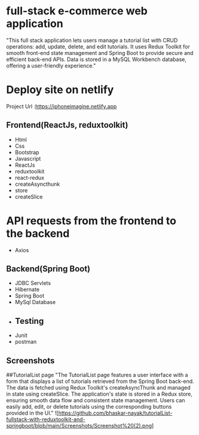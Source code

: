 # full-stack e-commerce web application
"This full stack application lets users manage a tutorial list with CRUD operations: add, update, delete, and edit tutorials. It uses Redux Toolkit for smooth front-end state management and Spring Boot to provide secure and efficient back-end APIs. Data is stored in a MySQL Workbench database, offering a user-friendly experience."
# Deploy site on netlify
Project Url :https://iphoneimagine.netlify.app
## Frontend(ReactJs, reduxtoolkit)
- Html
- Css
- Bootstrap
- Javascript
- ReactJs
- reduxtoolkit
- react-redux
- createAsyncthunk
- store
- createSlice
# API requests from the frontend to the backend
- Axios
## Backend(Spring Boot)
- JDBC Servlets
- Hibernate
- Spring Boot
- MySql Database
- ## Testing
- Junit
- postman
## Screenshots
##TutorialList page
"The TutorialList page features a user interface with a form that displays a list of tutorials retrieved from the Spring Boot back-end. The data is fetched using Redux Toolkit's createAsyncThunk and managed in state using createSlice. The application's state is stored in a Redux store, ensuring smooth data flow and consistent state management. Users can easily add, edit, or delete tutorials using the corresponding buttons provided in the UI."
![https://github.com/bhaskar-nayak/tutorialList-fullstack-with-reduxtoolkit-and-springboot/blob/main/Screenshots/Screenshot%20(2).png]

